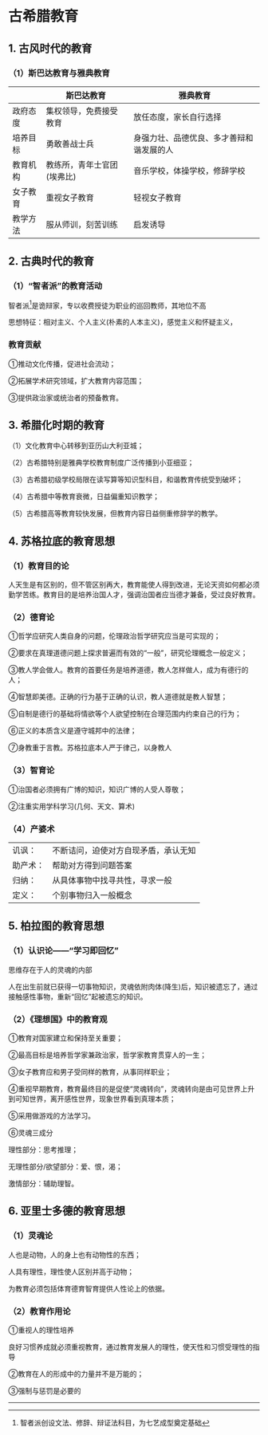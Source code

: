 # 古希腊教育

## 1. 古风时代的教育


### （1）斯巴达教育与雅典教育

|          | 斯巴达教育                 | 雅典教育                                 |
| -------- | -------------------------- | ---------------------------------------- |
| 政府态度 | 集权领导，免费接受教育     | 放任态度，家长自行选择                   |
| 培养目标 | 勇敢善战士兵               | 身强力壮、品德优良、多才善辩和谐发展的人 |
| 教育机构 | 教练所，青年士官团(埃弗比) | 音乐学校，体操学校，修辞学校             |
| 女子教育 | 重视女子教育               | 轻视女子教育                             |
| 教学方法 | 服从师训，刻苦训练         | 启发诱导                                 |



## 2. 古典时代的教育

### （1）“智者派”的教育活动



智者派[^1]是诡辩家，专以收费授徒为职业的巡回教师，其地位不高



思想特征：相对主义、个人主义(朴素的人本主义)，感觉主义和怀疑主义，



### 教育贡献



①推动文化传播，促进社会流动；



②拓展学术研究领域，扩大教育内容范围；



③提供政治家或统治者的预备教育。



## 3. 希腊化时期的教育



（1）文化教育中心转移到亚历山大利亚城；



（2）古希腊特别是雅典学校教育制度广泛传播到小亚细亚；



（3）古希腊初级学校局限在读写算等知识型科目，和谐教育传统受到破坏；



（4）古希腊中等教育衰微，日益偏重知识教学；



（5）古希腊高等教育较快发展，但教育内容日益侧重修辞学的教学。



## 4. 苏格拉底的教育思想



### （1）教育目的论



人天生是有区别的，但不管区别再大，教育能使人得到改进，无论天资如何都必须勤学苦练。教育目的是培养治国人才，强调治国者应当德才兼备，受过良好教育。



### （2）德育论



①哲学应研究人类自身的问题，伦理政治哲学研究应当是可实现的；



②要求在真理道德问题上探求普遍而有效的“一般”，研究伦理概念一般定义；



③教人学会做人。教育的首要任务是培养道德，教人怎样做人，成为有德行的人；



④智慧即美德。正确的行为基于正确的认识，教人道德就是教人智慧；



⑤自制是德行的基础将情欲等个人欲望控制在合理范围内约束自己的行为；



⑥正义的本质含义是遵守城邦中的法律；



⑦身教重于言教。苏格拉底本人严于律己，以身教人



### （3）智育论



①治国者必须拥有广博的知识，知识广博的人受人尊敬；



②注重实用学科学习(几何、天文、算术)



### （4）产婆术

|          |                                      |
| -------- | ------------------------------------ |
| 讥讽：   | 不断诘问，迫使对方自现矛盾，承认无知 |
| 助产术： | 帮助对方得到问题答案                 |
| 归纳：   | 从具体事物中找寻共性，寻求一般       |
| 定义：   | 个别事物归入一般概念                 |



## 5. 柏拉图的教育思想



### （1）认识论——“学习即回忆”



思维存在于人的灵魂的内部



人在出生前就已获得一切事物知识，灵魂依附肉体(降生)后，知识被遗忘了，通过接触感性事物，重新“回忆”起被遗忘的知识。



### （2）《理想国》中的教育观



①教育对国家建立和保持至关重要；



②最高目标是培养哲学家兼政治家，哲学家教育贯穿人的一生；



③女子教育应和男子受同样的教育，从事同样职业；



④重视早期教育，教育最终目的是促使“灵魂转向”，灵魂转向是由可见世界上升到可知世界，离开感性世界，现象世界看到真理本质；



⑤采用做游戏的方法学习。



⑥灵魂三成分



理性部分：思考推理；



无理性部分/欲望部分：爱、恨，渴；



激情部分：辅助理智。



## 6. 亚里士多德的教育思想



### （1）灵魂论



人也是动物，人的身上也有动物性的东西；



人具有理性，理性使人区别并高于动物；



为教育必须包括体育德育智育提供人性论上的依据。



### （2）教育作用论



①重视人的理性培养



良好习惯养成就必须重视教育，通过教育发展人的理性，使天性和习惯受理性的指导



②教育在人的形成中的力量并不是万能的；



③强制与惩罚是必要的

------



[^1]:智者派创设文法、修辞、辩证法科目，为七艺成型奠定基础